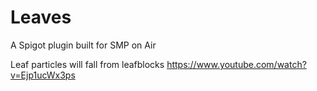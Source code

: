 # Leaves
A Spigot plugin built for SMP on Air

Leaf particles will fall from leafblocks
https://www.youtube.com/watch?v=Ejp1ucWx3ps
